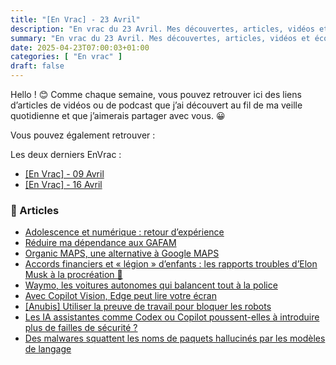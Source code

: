 ```yaml
---
title: "[En Vrac] - 23 Avril"
description: "En vrac du 23 Avril. Mes découvertes, articles, vidéos et écoute qui m'ont intéressé et que je veux partager."
summary: "En vrac du 23 Avril. Mes découvertes, articles, vidéos et écoute qui m'ont intéressé et que je veux partager."
date: 2025-04-23T07:00:03+01:00
categories: [ "En vrac" ]
draft: false
---
```


Hello ! 😊
Comme chaque semaine, vous pouvez retrouver ici des liens d’articles de vidéos ou de podcast que j’ai découvert au fil de ma veille quotidienne et que j’aimerais partager avec vous. 😀

Vous pouvez également retrouver :

Les deux derniers EnVrac :
  - [[En Vrac] - 09 Avril](https://blog.victorprouff.fr/en-vracs/2025-04-09-EnVrac/)
  - [[En Vrac] - 16 Avril](https://blog.victorprouff.fr/en-vracs/2025-04-16-EnVrac/)

### 📖 Articles
- [Adolescence et numérique : retour d’expérience](https://thual.eu/articles/2025-01-21-Adolescence_et_numerique_retour_dexperience.html)
- [Réduire ma dépendance aux GAFAM](https://blog.stephane-robert.info/post/souverainete-1/)
- [Organic MAPS, une alternative à Google MAPS](https://blog.stephane-robert.info/post/organic-maps/)
- [Accords financiers et « légion » d’enfants : les rapports troubles d’Elon Musk à la procréation 🤢](https://next.ink/181249/accords-financiers-et-legion-denfants-les-rapports-troubles-delon-musk-a-la-reproduction/)
- [Waymo, les voitures autonomes qui balancent tout à la police](https://korben.info/waymo-robotaxis-surveillance-police-vie-privee.html)
- [Avec Copilot Vision, Edge peut lire votre écran](https://next.ink/brief_article/avec-copilot-vision-edge-peut-lire-votre-ecran/)
- [[Anubis] Utiliser la preuve de travail pour bloquer les robots](https://www.pofilo.fr/post/2025/04/14-mise-en-place-anubis/)
- [Les IA assistantes comme Codex ou Copilot poussent-elles à introduire plus de failles de sécurité ?](https://next.ink/124588/les-ia-assistantes-comme-codex-ou-copilot-poussent-elles-a-introduire-plus-de-failles-de-securite/)
- [Des malwares squattent les noms de paquets hallucinés par les modèles de langage](https://next.ink/180687/des-malwares-squattent-les-noms-de-paquets-hallucines-par-les-modeles-de-langage/)
